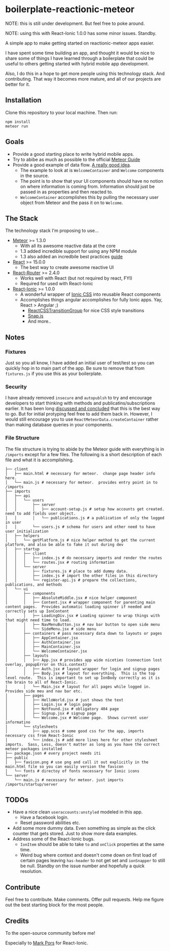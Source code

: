 # boilerplate-reactionic-meteor

NOTE: this is still under development.  But feel free to poke around.

NOTE: using this with React-Ionic 1.0.0 has some minor issues.  Standby.

A simple app to make getting started on reactionic-meteor apps easier.

I have spent some time building an app, and thought it would be nice to share some of things I have learned through a boilerplate that could be useful to others getting started with hybrid mobile app development.

Also, I do this in a hope to get more people using this technology stack.  And contributing.  That way it becomes more mature, and all of our projects are better for it.

## Installation

Clone this repository to your local machine.  Then run:

```
npm install
meteor run
```

## Goals

* Provide a good starting place to write hybrid mobile apps.
* Try to abibe as much as possible to the official [Meteor Guide](http://guide.meteor.com/)
* Provide a good example of data flow. [A really good idea](http://guide.meteor.com/react.html#using-createContainer).
  * The example to look at is `WelcomeContainer` and `Welcome` components in the source.
  * The point is to show that your UI components should have no notion on where information is coming from.  Information should just be passed in as properties and then reacted to.
  * `WelcomeContainer` accomplishes this by pulling the necessary user object from Meteor and the pass it on to `Welcome`.

## The Stack

The technology stack I'm proposing to use...

* [Meteor](https://www.meteor.com/) >= 1.3.0 
  * With all its awesome reactive data at the core
  * 1.3 added incredible support for using any NPM module
  * 1.3 also added an incredbile best practices [guide](http://guide.meteor.com/)
* [React](https://facebook.github.io/react/index.html) >= 15.0.0
  * The best way to create awesome reactive UI
* [React-Router](https://github.com/reactjs/react-router) >= 2.4.0
  * Works well with React (but not required by react, FYI)
  * Required for used with React-Ionic
* [React-Ionic](http://reactionic.github.io/) >= 1.0.0
  * A wonderful wrapper of [Ionic CSS](http://ionicframework.com/docs/components/) into reusable React components
  * Accomplishes things angular accomplishes for fully Ionic apps. Yay, React > Angular ;)
    * [ReactCSSTransitionGroup](https://facebook.github.io/react/docs/animation.html) for nice CSS style transitions
    * [Snap.js](https://github.com/jakiestfu/Snap.js/)
    * And more..


## Notes

### Fixtures

Just so you all know, I have added an initial user of test/test so you can quickly hop in to main part of the app.  Be sure to remove that from `fixtures.js` if you use this as your boilerplate.

### Security

I have already removed `insecure` and `autopublsh` to try and encourage developers to start thinking with methods and publicatins/subscriptions earlier.  It has been long [discussed and concluded](http://guide.meteor.com/security.html#allow-deny) that this is the best way to go.  But for initial protyping feel free to add them back in.  However, I would still encourage you to use `ReactMeteorData.createContainer` rather than making database queries in your components.

### File Structure

The file structure is trying to abide by the Meteor guide with everything is in `/imports` except for a few files.  The following is a short description of each file and what it is accomplishing.

```
├── client
│   ├── main.html # necessary for meteor.  change page header info here.
│   └── main.js # necessary for meteor.  provides entry point in to /imports
├── imports
│   ├── api
│   │   └── users
│   │       ├── server
│   │       │   ├── account-setup.js # setup how accounts get created.  need to add fields user object.
│   │       │   └── publications.js # a publication of only the logged in user
│   │       └── users.js # schema for users and other need to have user initialization
│   ├── helpers
│   │   └── getPlatform.js # nice helper method to get the current platform, and also be able to fake it out during dev
│   ├── startup
│   │   ├── client
│   │   │   ├── index.js # do necessary imports and render the routes
│   │   │   └── routes.jsx # routing information
│   │   └── server
│   │       ├── fixtures.js # place to add dummy data.
│   │       ├── index.js # import the other files in this directory
│   │       └── register-api.js # prepare the collections, publications, and methods
│   └── ui
│       ├── components
│       │   ├── AbsoluteMiddle.jsx # nice helper component
│       │   ├── Content.jsx # wrapper component for parenting main content pages.  Provides automatic loading spinner if needed and correctly sets up IonContent 
│       │   ├── LoadingDiv.jsx # Loading spinner to wrap things with that might need time to load.
│       │   ├── NavMenuButton.jsx # nav bar button to open side menu
│       │   └── SideMenu.jsx # side menu
│       ├── containers # pass necessary data down to layouts or pages
│       │   ├── AppContainer.jsx
│       │   ├── AuthContainer.jsx
│       │   ├── MainContainer.jsx
│       │   └── WelcomeContainer.jsx
│       ├── layouts
│       │   ├── App.jsx # provides app wide niceties (connection lost overlay, popupError on this.context)
│       │   ├── Auth.jsx # layout wrapper for login and signup pages
│       │   ├── Body.jsx # layout for everything.  This is the top level route.  This is important to set up IonBody correctly as it is the brain to all of React-Ionic.
│       │   └── Main.jsx # layout for all pages while logged in.  Provides side meu and nav bar etc.
│       ├── pages
│       │   ├── HelloWorld.jsx # just shows the text
│       │   ├── Login.jsx # login page
│       │   ├── NotFound.jsx # obligatory 404 page
│       │   ├── Signup.jsx # signup page
│       │   └── Welcome.jsx # Welcome page.  Shows current user informatino
│       └── stylesheets
│           ├── app.scss # some good css for the app, imports necessary css from React-Ionic
│           └── index.js # add more lines here for other stylesheet imports.  Sass, Less, doesn't matter as long as you have the correct meteor packages installed
├── package.json # every project needs iti
├── public
│   ├── favicon.png # use png and call it out explicitly in the main.html file so you can easily version the favicon
│   └── fonts # directoy of fonts necessary for Ionic icons
└── server
    └── main.js # necessary for meteor. just imports /imports/startup/server

```

## TODOs

* Have a nice clean `useraccounts:unstyled` modeled in this app.
  * Have a facebook login.
  * Reset password abilities etc.
* Add some more dummy data.  Even something as simple as the click counter that gets stored.  Just to show more data examples.
* Address some of the React-Ionic bugs.
  * `IonItem` should be able to take `to` and `onClick` properties at the same time.
  * Weird bug where context and doesn't come down on first load of certain pages leaving `has-header` to not get set and `ionSnapper` to still be null.  Standby on the issue number and hopefully a quick resolution.

## Contribute

Feel free to contribute.  Make comments.  Offer pull requests.  Help me figure out the best starting block for the most people.

## Credits

To the open-source community before me!

Especially to [Mark Pors](https://github.com/pors/) for React-Ionic.
